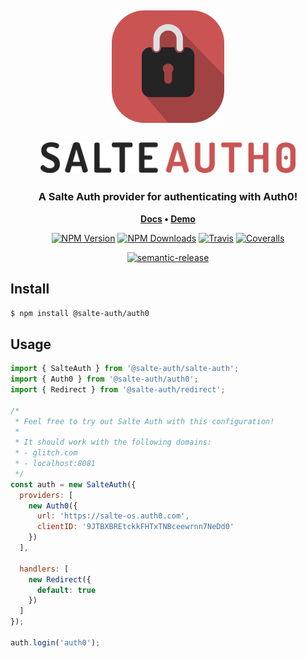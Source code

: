 <h2 align="center">
  <div>
    <a href="https://github.com/salte-auth/auth0">
      <img height="180px" src="https://raw.githubusercontent.com/salte-auth/logos/master/images/logo.svg?sanitize=true">
      <br>
      <br>
      <img height="50px" src="https://raw.githubusercontent.com/salte-auth/logos/master/images/%40salte-auth/auth0.svg?sanitize=true">
    </a>
  </div>
</h2>

<h3 align="center">
	A Salte Auth provider for authenticating with Auth0!
</h3>

<p align="center">
	<strong>
		<a href="https://salte-auth.gitbook.io">Docs</a>
		•
		<a href="https://salte-auth-demo.glitch.me">Demo</a>
	</strong>
</p>

<div align="center">

  [![NPM Version][npm-version-image]][npm-url]
  [![NPM Downloads][npm-downloads-image]][npm-url]
  [![Travis][travis-ci-image]][travis-ci-url]
  [![Coveralls][coveralls-image]][coveralls-url]

  [![semantic-release][semantic-release-image]][semantic-release-url]

</div>

## Install

```sh
$ npm install @salte-auth/auth0
```

## Usage

```js
import { SalteAuth } from '@salte-auth/salte-auth';
import { Auth0 } from '@salte-auth/auth0';
import { Redirect } from '@salte-auth/redirect';

/* 
 * Feel free to try out Salte Auth with this configuration!
 * 
 * It should work with the following domains:
 * - glitch.com
 * - localhost:8081
 */
const auth = new SalteAuth({
  providers: [
    new Auth0({
      url: 'https://salte-os.auth0.com',
      clientID: '9JTBXBREtckkFHTxTNBceewrnn7NeDd0'
    })
  ],

  handlers: [
    new Redirect({
      default: true
    })
  ]
});

auth.login('auth0');
```

[npm-version-image]: https://img.shields.io/npm/v/@salte-auth/auth0.svg?style=flat
[npm-downloads-image]: https://img.shields.io/npm/dm/@salte-auth/auth0.svg?style=flat
[npm-url]: https://npmjs.org/package/@salte-auth/auth0

[travis-ci-image]: https://img.shields.io/travis/com/salte-auth/auth0/master.svg?style=flat
[travis-ci-url]: https://travis-ci.com/salte-auth/auth0

[coveralls-image]: https://img.shields.io/coveralls/salte-auth/auth0/master.svg
[coveralls-url]: https://coveralls.io/github/salte-auth/auth0?branch=master

[commitizen-image]: https://img.shields.io/badge/commitizen-friendly-brightgreen.svg
[commitizen-url]: https://commitizen.github.io/cz-cli/

[semantic-release-url]: https://github.com/semantic-release/semantic-release
[semantic-release-image]: https://img.shields.io/badge/%20%20%F0%9F%93%A6%F0%9F%9A%80-semantic--release-e10079.svg
